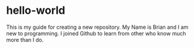 # hello-world
This is my guide for creating a new repository.
My Name is Brian and I am new to programming.
I joined Github to learn from other who know much more than I do.
